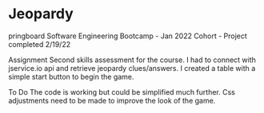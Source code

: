 # Jeopardy
pringboard Software Engineering Bootcamp - Jan 2022 Cohort - Project completed 2/19/22

Assignment
Second skills assessment for the course. I had to connect with jservice.io api and retrieve jeopardy clues/answers. I created a table with a simple start button to begin the game.

To Do
The code is working but could be simplified much further. Css adjustments need to be made to improve the look of the game.
